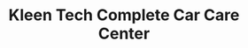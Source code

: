 ---
title: "Kleen Tech Complete Car Care Center"
url: /chester/kleen-tech-complete-car-care-center/
shop: car repair
---